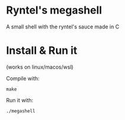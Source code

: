 # Ryntel's megashell
A small shell with the ryntel's sauce made in C

# Install & Run it
(works on linux/macos/wsl)

Compile with:
```
make
```
Run it with:
```
./megashell
```
